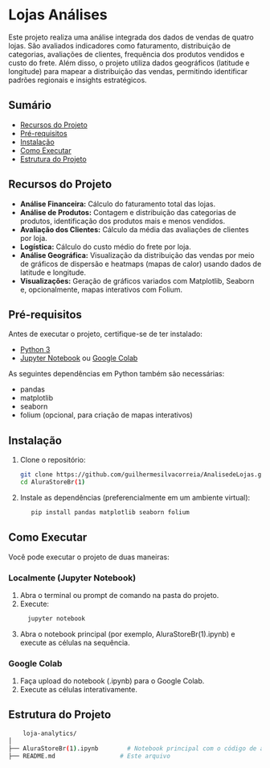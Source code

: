 # Lojas Análises

Este projeto realiza uma análise integrada dos dados de vendas de quatro lojas. São avaliados indicadores como faturamento, distribuição de categorias, avaliações de clientes, frequência dos produtos vendidos e custo do frete. Além disso, o projeto utiliza dados geográficos (latitude e longitude) para mapear a distribuição das vendas, permitindo identificar padrões regionais e insights estratégicos.

## Sumário

- [Recursos do Projeto](#recursos-do-projeto)
- [Pré-requisitos](#pré-requisitos)
- [Instalação](#instalação)
- [Como Executar](#como-executar)
- [Estrutura do Projeto](#estrutura-do-projeto)

## Recursos do Projeto

- **Análise Financeira:** Cálculo do faturamento total das lojas.
- **Análise de Produtos:** Contagem e distribuição das categorias de produtos, identificação dos produtos mais e menos vendidos.
- **Avaliação dos Clientes:** Cálculo da média das avaliações de clientes por loja.
- **Logística:** Cálculo do custo médio do frete por loja.
- **Análise Geográfica:** Visualização da distribuição das vendas por meio de gráficos de dispersão e heatmaps (mapas de calor) usando dados de latitude e longitude.
- **Visualizações:** Geração de gráficos variados com Matplotlib, Seaborn e, opcionalmente, mapas interativos com Folium.

## Pré-requisitos

Antes de executar o projeto, certifique-se de ter instalado:

- [Python 3](https://www.python.org/downloads/)
- [Jupyter Notebook](https://jupyter.org/) ou [Google Colab](https://colab.research.google.com/)

As seguintes dependências em Python também são necessárias:

- pandas
- matplotlib
- seaborn
- folium (opcional, para criação de mapas interativos)

## Instalação

1. Clone o repositório:
   ```bash
   git clone https://github.com/guilhermesilvacorreia/AnalisedeLojas.git
   cd AluraStoreBr(1)
2. Instale as dependências (preferencialmente em um ambiente virtual):
   ```bash
      pip install pandas matplotlib seaborn folium
## Como Executar
Você pode executar o projeto de duas maneiras:

### Localmente (Jupyter Notebook)
1. Abra o terminal ou prompt de comando na pasta do projeto.
2. Execute:
   ```bash
     jupyter notebook
3. Abra o notebook principal (por exemplo, AluraStoreBr(1).ipynb) e execute as células na sequência.

### Google Colab
1. Faça upload do notebook (.ipynb) para o Google Colab.
2. Execute as células interativamente.


## Estrutura do Projeto

```bash 
    loja-analytics/
│
├── AluraStoreBr(1).ipynb        # Notebook principal com o código de análise e geração de gráficos
├── README.md                  # Este arquivo
 
 
 

 

   
    
   